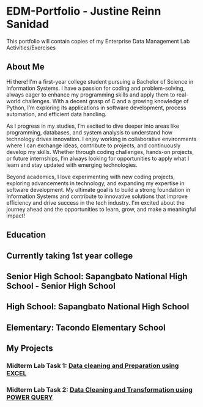 # EDM-Portfolio - Justine Reinn Sanidad
This portfolio will contain copies of my Enterprise Data Management Lab Activities/Exercises

## About Me
Hi there! I'm a first-year college student pursuing a Bachelor of Science in Information Systems. I have a passion for coding and problem-solving, always eager to enhance my programming skills and apply them to real-world challenges. With a decent grasp of C and a growing knowledge of Python, I’m exploring its applications in software development, process automation, and efficient data handling.

As I progress in my studies, I’m excited to dive deeper into areas like programming, databases, and system analysis to understand how technology drives innovation. I enjoy working in collaborative environments where I can exchange ideas, contribute to projects, and continuously develop my skills. Whether through coding challenges, hands-on projects, or future internships, I’m always looking for opportunities to apply what I learn and stay updated with emerging technologies.

Beyond academics, I love experimenting with new coding projects, exploring advancements in technology, and expanding my expertise in software development. My ultimate goal is to build a strong foundation in Information Systems and contribute to innovative solutions that improve efficiency and drive success in the tech industry. I'm excited about the journey ahead and the opportunities to learn, grow, and make a meaningful impact!

## Education
## **Currently taking 1st year college** 

## **Senior High School:** Sapangbato National High School - Senior High School

## **High School:** Sapangbato National High School

## **Elementary:** Tacondo Elementary School

## My Projects
### **Midterm Lab Task 1:** [Data cleaning and Preparation using EXCEL](Midterm%20Lab%20Task%201/README.md)

### **Midterm Lab Task 2:** [Data Cleaning and Transformation using POWER QUERY](Midterm%20Lab%20Task%202)
